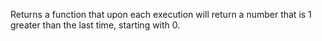 Returns a function that upon each execution will return a number that is 1 greater than the last time, starting with 0.